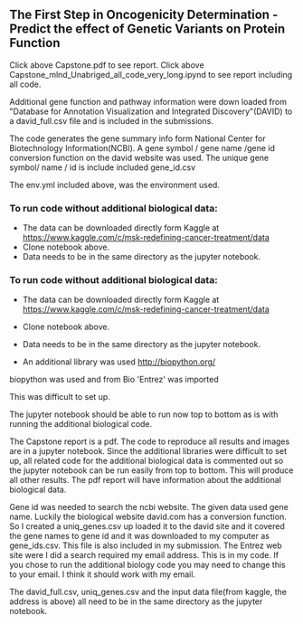   ## The First Step in Oncogenicity Determination - Predict the effect of Genetic Variants on Protein Function

  Click above Capstone.pdf to see report.
  Click above Capstone_mlnd_Unabriged_all_code_very_long.ipynd to see report including all code.


  Additional gene function and pathway information were down loaded from "Database for Annotation Visualization and Integrated Discovery"(DAVID) to a david_full.csv file and is included in the submissions. 

  The code generates the gene summary info form National Center for Biotechnology Information(NCBI). A gene symbol / gene name /gene id conversion function on the david website was used. The unique gene symbol/ name / id is include included gene_id.csv

  The env.yml included above, was the environment used. 

  ### To run code without additional biological data:

  -  The data can be downloaded directly form Kaggle at https://www.kaggle.com/c/msk-redefining-cancer-treatment/data
  - Clone notebook above.
  - Data needs to be in the same directory as the jupyter notebook. 


  ### To run code without additional biological data:

  -  The data can be downloaded directly form Kaggle at https://www.kaggle.com/c/msk-redefining-cancer-treatment/data
  - Clone notebook above.
  - Data needs to be in the same directory as the jupyter notebook. 

  - An additional library was used http://biopython.org/

  biopython was used and from Bio 'Entrez' was imported

  This was difficult to set up.

  The jupyter notebook should be able to run now top to bottom as is with running the additional biological code.

  The Capstone report is a pdf. The code to reproduce all results and images are in a jupyter notebook. Since the additional libraries were difficult to set up, all related code for the additional biological data is commented out so the jupyter notebook can be run easily from top to bottom. This will produce all other results. The pdf report will have information about the additional biological data. 

  Gene id was needed to search the ncbi website. The given data used gene name. Luckily  the biological website david.com has a conversion function. So I created a uniq_genes.csv  up loaded it to the david site and it covered the gene names to gene id and it was downloaded to my computer as gene_ids.csv. This file is also included in my submission. The Entrez web site were I did a search required my email address. This is in my code. If you chose to run the additional biology code you may need to change this to your email. I think it should work with my email.

  The david_full.csv, uniq_genes.csv and the input data file(from kaggle, the address is above) all need to be in the same directory as the jupyter notebook. 





